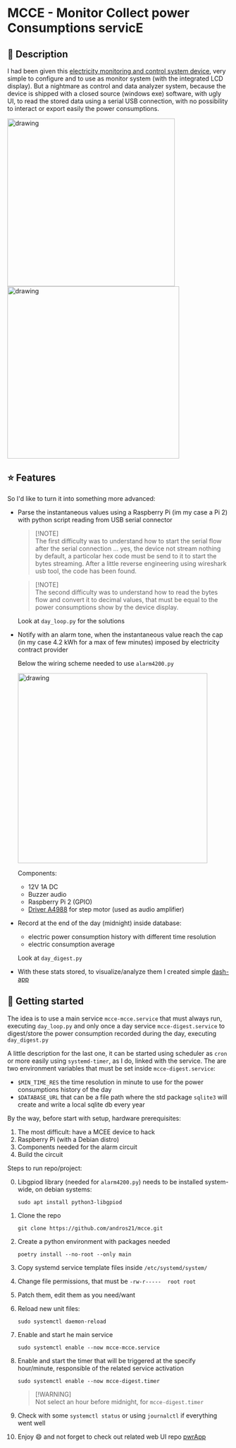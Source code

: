 # MCCE - Monitor Collect power Consumptions servicE

## :blue_book: Description

I had been given this [electricity monitoring and control system device](https://www.ecodhome.com/en/products/mcee-energy-monitors/), very simple to configure and to use as monitor system (with the integrated LCD display). But a nightmare as control and data analyzer system, because the device is shipped with a closed source (windows exe) software, with ugly UI, to read the stored data using a serial USB connection, with no possibility to interact or export easily the power consumptions.

<img src="https://user-images.githubusercontent.com/58751603/113001400-1388da80-9171-11eb-9386-a413d5fc257e.jpg" alt="drawing" width="380px"/> <img src="https://user-images.githubusercontent.com/58751603/113001740-64003800-9171-11eb-8b57-3b6c0e386cd0.jpg" alt="drawing" width="390px"/>

## :star: Features

So I'd like to turn it into something more advanced:

* Parse the instantaneous values using a Raspberry Pi (im my case a Pi 2) with python script reading from USB serial connector

  > [!NOTE]\
  > The first difficulty was to understand how to start the serial flow after the serial connection ... yes, the device not stream nothing by default, a particolar hex code must be send to it to start the bytes streaming. After a little reverse engineering using wireshark usb tool, the code has been found.

  > [!NOTE]\
  > The second difficulty was to understand how to read the bytes flow and convert it to decimal values, that must be equal to the power consumptions show by the device display.

  Look at `day_loop.py` for the solutions

* Notify with an alarm tone, when the instantaneous value reach the cap (in my case 4.2 kWh for a max of few minutes) imposed by electricity contract provider

  Below the wiring scheme needed to use `alarm4200.py`

  <img src="https://user-images.githubusercontent.com/58751603/113004677-133e0e80-9174-11eb-96f6-16f800fbacd1.png" alt="drawing" width="430px"/>

  Components:
  * 12V 1A DC
  * Buzzer audio
  * Raspberry Pi 2 (GPIO)
  * [Driver A4988](https://www.amazon.it/Longruner-A4988-Stepstick-dissipatore-stampante-confezione/dp/B071P41ZBW) for step motor (used as audio amplifier)

* Record at the end of the day (midnight) inside database:
  * electric power consumption history with different time resolution
  * electric consumption average

   Look at `day_digest.py`

* With these stats stored, to visualize/analyze them I created simple [dash-app](https://github.com/andros21/pwrApp)

## :rocket: Getting started

The idea is to use a main service `mcce-mcce.service` that must always run, executing `day_loop.py` and only once a day service `mcce-digest.service` to digest/store the power consumption recorded during the day, executing `day_digest.py`

A little description for the last one, it can be started using scheduler as `cron` or more easily using `systemd-timer`, as I do, linked with the service. The are two environment variables that must be set inside `mcce-digest.service`:
 * `$MIN_TIME_RES` the time resolution in minute to use for the power consumptions history of the day
 * `$DATABASE_URL` that can be a file path where the std package `sqlite3` will create and write a local sqlite db every year

By the way, before start with setup, hardware prerequisites:

1. The most difficult: have a MCEE device to hack
2. Raspberry Pi (with a Debian distro)
3. Components needed for the alarm circuit
4. Build the circuit

Steps to run repo/project:

0. Libgpiod library (needed for `alarm4200.py`) needs to be
   installed system-wide, on debian systems:
   ```
   sudo apt install python3-libgpiod
   ```
1. Clone the repo
   ```
   git clone https://github.com/andros21/mcce.git
   ```
2. Create a python environment with packages needed
   ```
   poetry install --no-root --only main
   ```
4. Copy systemd service template files inside `/etc/systemd/system/`
5. Change file permissions, that must be `-rw-r-----  root root`
6. Patch them, edit them as you need/want
7. Reload new unit files:
   ```
   sudo systemctl daemon-reload
   ```
8. Enable and start he main service
   ```
   sudo systemctl enable --now mcce-mcce.service
   ```
9. Enable and start the timer that will be triggered at the specify hour/minute, responsible of the related service activation
   ```
   sudo systemctl enable --now mcce-digest.timer
   ```

   > [!WARNING]\
   > Not select an hour before midnight, for `mcce-digest.timer`

9. Check with some `systemctl status` or using `journalctl` if everything went well
10. Enjoy :smile: and not forget to check out related web UI repo [pwrApp](https://github.com/andros21/pwrApp)
